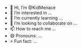 - 👋 Hi, I’m @KidMenace
- 👀 I’m interested in ...
- 🌱 I’m currently learning ...
- 💞️ I’m looking to collaborate on ...
- 📫 How to reach me ...
- 😄 Pronouns: ...
- ⚡ Fun fact: ...

<!---
KidMenace/KidMenace is a ✨ special ✨ repository because its `README.md` (this file) appears on your GitHub profile.
You can click the Preview link to take a look at your changes.
--->
